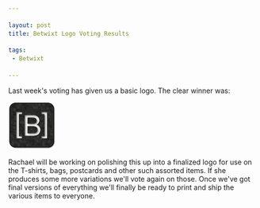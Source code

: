```yaml
---

layout: post
title: Betwixt Logo Voting Results

tags:
 - Betwixt

---
```


Last week's voting has given us a basic logo. The clear winner was:

![Icon Option 1](/images/2012/06/05/Betwixt1.png)

Rachael will be working on polishing this up into a finalized logo for use on
the T-shirts, bags, postcards and other such assorted items.  If she produces
some more variations we'll vote again on those. Once we've got final versions of
everything we'll finally be ready to print and ship the various items to everyone.
